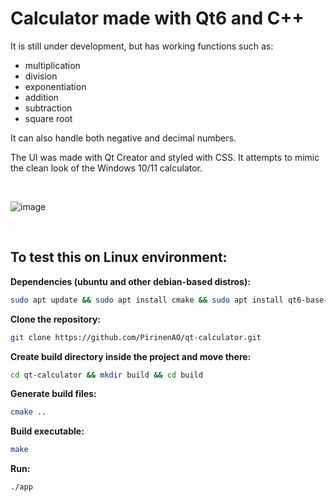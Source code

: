 # Calculator made with Qt6 and C++

It is still under development, but has working functions such as:
- multiplication 
- division
- exponentiation
- addition
- subtraction
- square root
  
It can also handle both negative and decimal numbers.


The UI was made with Qt Creator and styled with CSS. It attempts to mimic the clean look of the Windows 10/11 calculator.

<br>

![image](https://github.com/PirinenAO/qt-calculator/assets/119351375/c2b92930-575d-45ee-84c3-488c4e6cca22)

<br>

## To test this on Linux environment:
**Dependencies (ubuntu and other debian-based distros):**
```bash
sudo apt update && sudo apt install cmake && sudo apt install qt6-base-dev
```
**Clone the repository:**
```bash
git clone https://github.com/PirinenAO/qt-calculator.git
```
**Create build directory inside the project and move there:**
```bash
cd qt-calculator && mkdir build && cd build
```
**Generate build files:**
```bash
cmake ..
```
**Build executable:**
```bash
make
```
**Run:**
```bash
./app
```
